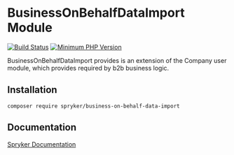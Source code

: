 # BusinessOnBehalfDataImport Module
[![Build Status](https://travis-ci.org/spryker/business-on-behalf-data-import.svg)](https://travis-ci.org/spryker/business-on-behalf-data-import)
[![Minimum PHP Version](https://img.shields.io/badge/php-%3E%3D%207.3-8892BF.svg)](https://php.net/)

BusinessOnBehalfDataImport provides is an extension of the Company user module, which provides required by b2b business logic.

## Installation

```
composer require spryker/business-on-behalf-data-import
```

## Documentation

[Spryker Documentation](https://academy.spryker.com/developing_with_spryker/module_guide/modules.html)
